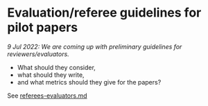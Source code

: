 # Evaluation/referee guidelines for pilot papers

_9 Jul 2022: We are coming up with preliminary guidelines for reviewers/evaluators._&#x20;

* What should they consider,
* what should they write,&#x20;
* and what metrics should they give for the papers?

See [referees-evaluators.md](../key-issues-explanations-faq/faq-interaction/referees-evaluators.md "mention")
